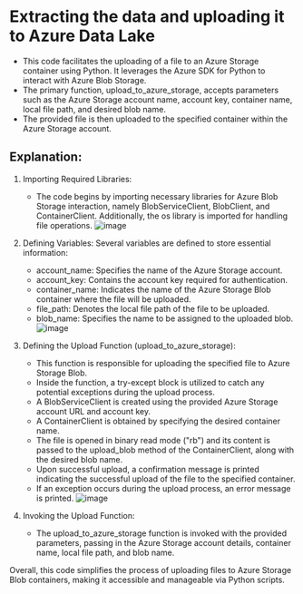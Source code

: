 # Extracting the data and uploading it to Azure Data Lake

* This code facilitates the uploading of a file to an Azure Storage container using Python. It leverages the Azure SDK for Python to interact with Azure Blob Storage. 
* The primary function, upload_to_azure_storage, accepts parameters such as the Azure Storage account name, account key, container name, local file path, and desired blob name. 
* The provided file is then uploaded to the specified container within the Azure Storage account.

## Explanation:

1. Importing Required Libraries:
    - The code begins by importing necessary libraries for Azure Blob Storage interaction, namely BlobServiceClient, BlobClient, and ContainerClient. Additionally, the os library is imported for handling file operations.
          ![image](https://github.com/samsoberanis/mental_health_data_engineering_project/assets/130009380/842bc9af-fa34-4557-8347-47566fb3faba)
   
2. Defining Variables:
   Several variables are defined to store essential information:
    - account_name: Specifies the name of the Azure Storage account.
    - account_key: Contains the account key required for authentication.
    - container_name: Indicates the name of the Azure Storage Blob container where the file will be uploaded.
    - file_path: Denotes the local file path of the file to be uploaded.
    - blob_name: Specifies the name to be assigned to the uploaded blob.
        ![image](https://github.com/samsoberanis/mental_health_data_engineering_project/assets/130009380/0699091f-7746-42e2-bc72-1873cc493d8d)


4. Defining the Upload Function (upload_to_azure_storage):
    - This function is responsible for uploading the specified file to Azure Storage Blob.
    - Inside the function, a try-except block is utilized to catch any potential exceptions during the upload process.
    - A BlobServiceClient is created using the provided Azure Storage account URL and account key.
    - A ContainerClient is obtained by specifying the desired container name.
    - The file is opened in binary read mode ("rb") and its content is passed to the upload_blob method of the ContainerClient, along with the desired blob name.
    - Upon successful upload, a confirmation message is printed indicating the successful upload of the file to the specified container.
    - If an exception occurs during the upload process, an error message is printed.
        ![image](https://github.com/samsoberanis/mental_health_data_engineering_project/assets/130009380/42689906-c420-486f-b432-1be3680318b6)


5. Invoking the Upload Function:
    - The upload_to_azure_storage function is invoked with the provided parameters, passing in the Azure Storage account details, container name, local file path, and blob name.

Overall, this code simplifies the process of uploading files to Azure Storage Blob containers, making it accessible and manageable via Python scripts.
